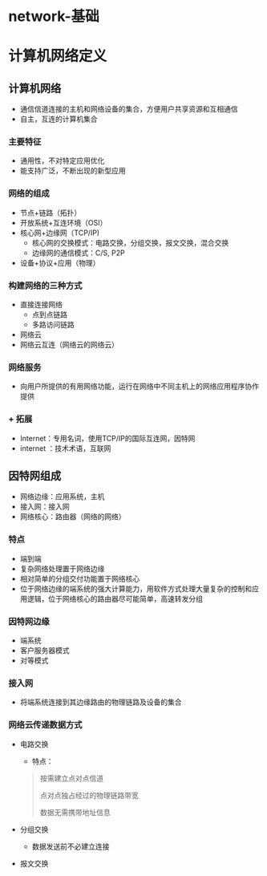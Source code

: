 # network-基础

# 计算机网络定义

## 计算机网络

- 通信信道连接的主机和网络设备的集合，方便用户共享资源和互相通信
- 自主，互连的计算机集合

### 主要特征

- 通用性，不对特定应用优化
- 能支持广泛，不断出现的新型应用

### 网络的组成

- 节点+链路（拓扑）
- 开放系统+互连环境（OSI）
- 核心网+边缘网（TCP/IP)
  - 核心网的交换模式：电路交换，分组交换，报文交换，混合交换
  - 边缘网的通信模式：C/S, P2P
- 设备+协议+应用（物理）

### 构建网络的三种方式

- 直接连接网络
  - 点到点链路
  - 多路访问链路
- 网络云
- 网络云互连（网络云的网络云）

### 网络服务

- 向用户所提供的有用网络功能，运行在网络中不同主机上的网络应用程序协作提供

### + 拓展

- Internet：专用名词，使用TCP/IP的国际互连网，因特网
- internet ：技术术语，互联网

## 因特网组成

- 网络边缘：应用系统，主机
- 接入网：接入网
- 网络核心：路由器（网络的网络）

### 特点

- 端到端
- 复杂网络处理置于网络边缘
- 相对简单的分组交付功能置于网络核心
- 位于网络边缘的端系统的强大计算能力，用软件方式处理大量复杂的控制和应用逻辑，位于网络核心的路由器尽可能简单，高速转发分组

### 因特网边缘

- 端系统
- 客户服务器模式
- 对等模式

### 接入网

- 将端系统连接到其边缘路由的物理链路及设备的集合

### 网络云传递数据方式

- 电路交换

    - 特点：

    > 按需建立点对点信道
    >
    > 点对点独占经过的物理链路带宽
    >
    > 数据无需携带地址信息

- 分组交换
  
  - 数据发送前不必建立连接
  
- 报文交换
